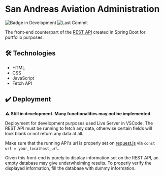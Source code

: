 # San Andreas Aviation Administration
![Badge in Development](https://img.shields.io/badge/status-in_development-red)
![Last Commit](https://img.shields.io/github/last-commit/RNSgnaolin/saaa-api)

The front-end counterpart of the [REST API](https://github.com/RNSgnaolin/saaa-api) created in Spring Boot for portfolio purposes.

## 🛠️ Technologies

* HTML
* CSS
* JavaScript
* Fetch API

## ✔️ Deployment
⚠️ **Still in development. Many functionalities may not be implemented.**

Deployment for development purposes used Live Server in VSCode. The REST API must be running to fetch any data, otherwise certain fields will look blank or not return any data at all.

Make sure that the running API's url is properly set on [request.js](https://github.com/RNSgnaolin/saaa-front/blob/main/scripts/request.js) via `const url = your_localhost_url`.

Given this front-end is purely to display information set on the REST API, an empty database may give underwhelming results. To properly verify the displayed information, fill the database with dummy information.
